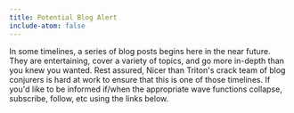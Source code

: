 ```yaml
---
title: Potential Blog Alert
include-atom: false
---
```

In some timelines, a series of blog posts begins here in the near future. They are entertaining, cover a variety of topics, and go more in-depth than you knew you wanted. Rest assured, Nicer than Triton's crack team of blog conjurers is hard at work to ensure that this is one of those timelines. If you'd like to be informed if/when the appropriate wave functions collapse, subscribe, follow, etc using the links below.